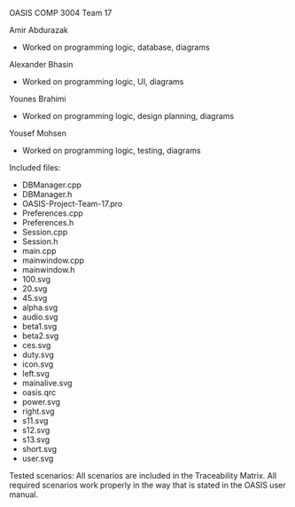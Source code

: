 OASIS COMP 3004 Team 17

Amir Abdurazak
- Worked on programming logic, database, diagrams

Alexander Bhasin
- Worked on programming logic, UI, diagrams

Younes Brahimi
- Worked on programming logic, design planning, diagrams

Yousef Mohsen
- Worked on programming logic, testing, diagrams

Included files:
- DBManager.cpp
- DBManager.h
- OASIS-Project-Team-17.pro
- Preferences.cpp
- Preferences.h
- Session.cpp
- Session.h
- main.cpp
- mainwindow.cpp
- mainwindow.h
- 100.svg
- 20.svg
- 45.svg
- alpha.svg
- audio.svg
- beta1.svg
- beta2.svg
- ces.svg
- duty.svg
- icon.svg
- left.svg
- mainalive.svg
- oasis.qrc
- power.svg
- right.svg
- s11.svg
- s12.svg
- s13.svg
- short.svg
- user.svg

Tested scenarios:
All scenarios are included in the Traceability Matrix. All required scenarios work properly in the way that is stated in the OASIS user manual.


